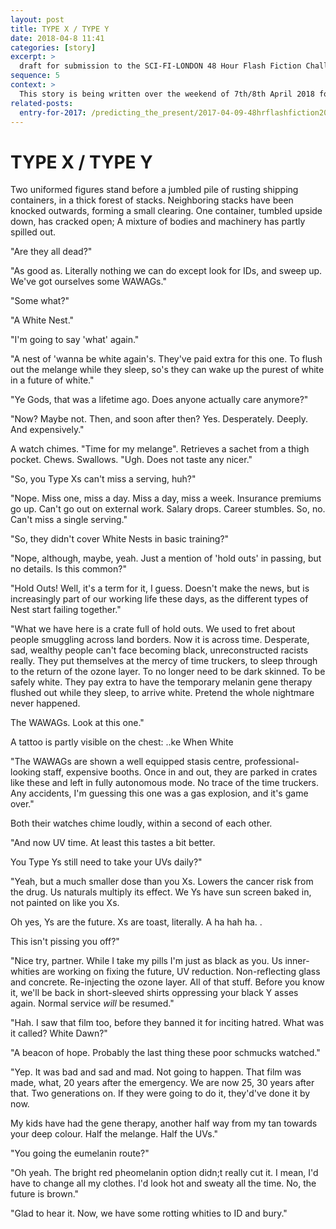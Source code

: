 ```yaml
---
layout: post
title: TYPE X / TYPE Y
date: 2018-04-8 11:41
categories: [story]
excerpt: >
  draft for submission to the SCI-FI-LONDON 48 Hour Flash Fiction Challenge 2018
sequence: 5
context: >
  This story is being written over the weekend of 7th/8th April 2018 for the [@scifilondon](https://twitter.com/scifilondon) [#SFL48hrFlash](https://twitter.com/hashtag/SFL48hrFlash) [Fiction challenge](http://48hour.sci-fi-london.com/challenge/48-hour-flash-fiction-2018), with (in my case) a specified title, "TYPE X / TYPE Y", including dialogue, "Ye Gods, that was a lifetime ago. Does anyone actually care anymore?", some optional science, "Chameleon DNA allows drugs to be developed to change skin colour", and up to 2K words.
related-posts:
  entry-for-2017: /predicting_the_present/2017-04-09-48hrflashfiction2017-several-days
---
```

# TYPE X / TYPE Y

Two uniformed figures stand before a jumbled pile of rusting shipping containers, in a thick forest of stacks. Neighboring stacks have been knocked outwards, forming a small clearing. One container, tumbled upside down, has cracked open; A mixture of bodies and machinery has partly spilled out.

"Are they all dead?"

"As good as. Literally nothing we can do except look for IDs, and sweep up. We've got ourselves some WAWAGs."

"Some what?"

"A White Nest."

"I'm going to say 'what' again."

"A nest of 'wanna be white again's. They've paid extra for this one. To flush out the melange while they sleep, so's they can wake up the purest of white in a future of white."

"Ye Gods, that was a lifetime ago. Does anyone actually care anymore?"

"Now? Maybe not. Then, and soon after then? Yes. Desperately. Deeply. And expensively."

A watch chimes. "Time for my melange". Retrieves a sachet from a thigh pocket. Chews. Swallows. "Ugh. Does not taste any nicer."

"So, you Type Xs can't miss a serving, huh?"

"Nope. Miss one, miss a day. Miss a day, miss a week. Insurance premiums go up. Can't go out on external work. Salary drops. Career stumbles. So, no. Can't miss a single serving."

"So, they didn't cover White Nests in basic training?"

"Nope, although, maybe, yeah. Just a mention of 'hold outs' in passing, but no details. Is this common?"

"Hold Outs! Well, it's a term for it, I guess. Doesn't make the news, but is increasingly part of our working life these days, as the different types of Nest start failing together."

"What we have here is a crate full of hold outs. We used to fret about people smuggling across land borders. Now it is across time. Desperate, sad, wealthy people can't face becoming black, unreconstructed racists really. They put themselves at the mercy of time truckers, to sleep through to the return of the ozone layer. To no longer need to be dark skinned. To be safely white. They pay extra to have the temporary melanin gene therapy flushed out while they sleep, to arrive white. Pretend the whole nightmare never happened.

The WAWAGs. Look at this one."

A tattoo is partly visible on the chest: ..ke When White

"The WAWAGs are shown a well equipped stasis centre, professional-looking staff, expensive booths. Once in and out, they are parked in crates like these and left in fully autonomous mode. No trace of the time truckers. Any accidents, I'm guessing this one was a gas explosion, and it's game over."

Both their watches chime loudly, within a second of each other.

"And now UV time. At least this tastes a bit better.

You Type Ys still need to take your UVs daily?"

"Yeah, but a much smaller dose than you Xs. Lowers the cancer risk from the drug. Us naturals multiply its effect. We Ys have sun screen baked in, not painted on like you Xs.

Oh yes, Ys are the future. Xs are toast, literally. A ha hah ha. <Cough>.

This isn't pissing you off?"

"Nice try, partner. While I take my pills I'm just as black as you. Us inner-whities are working on fixing the future, UV reduction. Non-reflecting glass and concrete. Re-injecting the ozone layer. All of that stuff. Before you know it, we'll be back in short-sleeved shirts oppressing your black Y asses again. Normal service *will* be resumed."

"Hah. I saw that film too, before they banned it for inciting hatred. What was it called? White Dawn?"

"A beacon of hope. Probably the last thing these poor schmucks watched."

"Yep. It was bad and sad and mad. Not going to happen. That film was made, what, 20 years after the emergency. We are now 25, 30 years after that. Two generations on. If they were going to do it, they'd've done it by now.

My kids have had the gene therapy, another half way from my tan towards your deep colour. Half the melange. Half the UVs."

"You going the eumelanin route?"

"Oh yeah. The bright red pheomelanin option didn;t really cut it. I mean, I'd have to change all my clothes. I'd look hot and sweaty all the time. No, the future is brown."

"Glad to hear it. Now, we have some rotting whities to ID and bury."  
